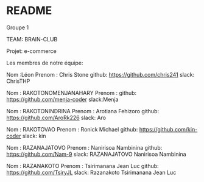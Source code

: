 # README
Groupe 1

TEAM: BRAIN-CLUB

Projet: e-commerce

Les membres de notre équipe: 

Nom :Léon 
Prenom :  Chris Stone
github:  https://github.com/chris241
slack:  ChrisTHP


Nom : RAKOTONOMENJANAHARY
Prenom : 
github: https://github.com/menja-coder
slack:Menja

Nom : RAKOTONINDRINA
Prenom : Arotiana Fehizoro
github: https://github.com/AroRk226
slack: Aro

Nom : RAKOTOVAO	
Prenom : Ronick	Michael
github: https://github.com/kin-coder
slack: kin

Nom : RAZANAJATOVO
Prenom : Nanirisoa Nambinina
github: https://github.com/Nam-9
slack: RAZANAJATOVO Nanirisoa Nambinina

Nom : RAZANAKOTO
Prenom : Tsirimanana Jean Luc
github: https://github.com/TsiryJL
slack: Razanakoto Tsirimanana Jean Luc



